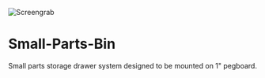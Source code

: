 ![Screengrab](https://github.com/Makersmic/Small-Parts-Bin/blob/main/4x6%20Small%20Parts%20Lot.JPG)
# Small-Parts-Bin
Small parts storage drawer system designed to be mounted on 1" pegboard.  
